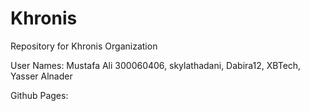 # Khronis

Repository for Khronis Organization

User Names:
	Mustafa Ali 300060406, 
	skylathadani, 
	Dabira12, 
	XBTech, 
	Yasser Alnader

Github Pages:
	
	

